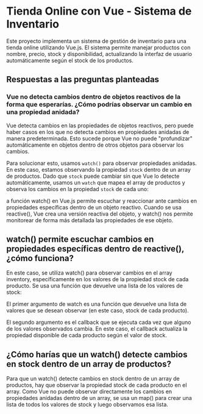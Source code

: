 
# Tienda Online con Vue - Sistema de Inventario

Este proyecto implementa un sistema de gestión de inventario para una tienda online utilizando Vue.js. El sistema permite manejar productos con nombre, precio, stock y disponibilidad, actualizando la interfaz de usuario automáticamente según el stock de los productos.

## Respuestas a las preguntas planteadas

### Vue no detecta cambios dentro de objetos reactivos de la forma que esperarías. ¿Cómo podrías observar un cambio en una propiedad anidada?

Vue detecta cambios en las propiedades de objetos reactivos, pero puede haber casos en los que no detecta cambios en propiedades anidadas de manera predeterminada. Esto sucede porque Vue no puede "profundizar" automáticamente en objetos dentro de otros objetos para observar los cambios.

Para solucionar esto, usamos `watch()` para observar propiedades anidadas. En este caso, estamos observando la propiedad `stock` dentro de un array de productos. Dado que `stock` puede cambiar sin que Vue lo detecte automáticamente, usamos un `watch` que mapea el array de productos y observa los cambios en la propiedad `stock` de cada uno:

a función watch() en Vue.js permite escuchar y reaccionar ante cambios en propiedades específicas dentro de un objeto reactivo. Cuando se usa reactive(), Vue crea una versión reactiva del objeto, y watch() nos permite monitorear de forma más detallada las propiedades de ese objeto.

## watch() permite escuchar cambios en propiedades específicas dentro de reactive(), ¿cómo funciona?

En este caso, se utiliza watch() para observar cambios en el array inventory, específicamente en los valores de la propiedad stock de cada producto. Se usa una función que devuelve una lista de los valores de stock:

El primer argumento de watch es una función que devuelve una lista de valores que se desean observar (en este caso, stock de cada producto).

El segundo argumento es el callback que se ejecuta cada vez que alguno de los valores observados cambia. En este caso, el callback actualiza la propiedad disponible de cada producto según el valor de stock.

## ¿Cómo harías que un watch() detecte cambios en stock dentro de un array de productos?

Para que un watch() detecte cambios en stock dentro de un array de productos, hay que observar la propiedad stock de cada producto en el array. Como Vue no puede observar directamente los cambios en propiedades anidadas dentro de un array, se usa un map() para crear una lista de todos los valores de stock y luego observamos esa lista.
